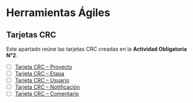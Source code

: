 # Herramientas Ágiles

## Tarjetas CRC
Este apartado reúne las tarjetas CRC creadas en la **Actividad Obligatoria N°2**.

- [ ] [Tarjeta CRC – Proyecto](tarjetas-crc/01-tarjeta-crc-proyecto.md)
- [ ] [Tarjeta CRC – Etapa](tarjetas-crc/02-tarjeta-crc-etapa.md)
- [ ] [Tarjeta CRC – Usuario](tarjetas-crc/03-tarjeta-crc-usuario.md)
- [ ] [Tarjeta CRC – Notificación](tarjetas-crc/04-tarjeta-crc-notificacion.md)
- [ ] [Tarjeta CRC – Comentario](tarjetas-crc/05-tarjeta-crc-comentario.md)
